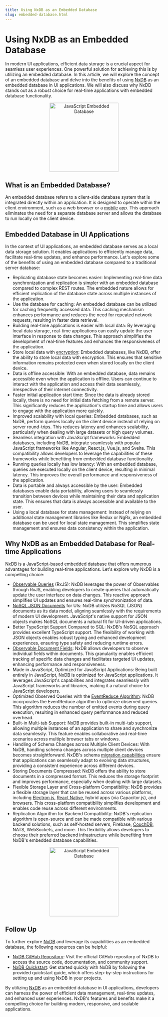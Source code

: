 ```yaml
---
title: Using NxDB as an Embedded Database
slug: embedded-database.html
---
```


# Using NxDB as an Embedded Database
In modern UI applications, efficient data storage is a crucial aspect for seamless user experiences. One powerful solution for achieving this is by utilizing an embedded database. In this article, we will explore the concept of an embedded database and delve into the benefits of using [NxDB](https://nxpkg.github.io/nxdb/) as an embedded database in UI applications. We will also discuss why NxDB stands out as a robust choice for real-time applications with embedded database functionality.

<center>
    <a href="https://nxpkg.github.io/nxdb/">
        <img src="../files/logo/nxdb_javascript_database.svg" alt="JavaScript Embedded Database" width="220" />
    </a>
</center>

## What is an Embedded Database?
An embedded database refers to a client-side database system that is integrated directly within an application. It is designed to operate within the client environment, such as a web browser or a [mobile](./mobile-database.md) app. This approach eliminates the need for a separate database server and allows the database to run locally on the client device.

## Embedded Database in UI Applications
In the context of UI applications, an embedded database serves as a local data storage solution. It enables applications to efficiently manage data, facilitate real-time updates, and enhance performance. Let's explore some of the benefits of using an embedded database compared to a traditional server database:

- Replicating database state becomes easier: Implementing real-time data synchronization and replication is simpler with an embedded database compared to complex REST routes. The embedded nature allows for efficient replication of the database state across multiple instances of the application.
- Use the database for caching: An embedded database can be utilized for caching frequently accessed data. This caching mechanism enhances performance and reduces the need for repeated network requests, resulting in faster data retrieval.
- Building real-time applications is easier with local data: By leveraging local data storage, real-time applications can easily update the user interface in response to data changes. This approach simplifies the development of real-time features and enhances the responsiveness of the application.
- Store local data with [encryption](../encryption.md): Embedded databases, like NxDB, offer the ability to store local data with encryption. This ensures that sensitive information remains protected even when stored locally on the client device.
- Data is offline accessible: With an embedded database, data remains accessible even when the application is offline. Users can continue to interact with the application and access their data seamlessly, irrespective of their internet connectivity.
- Faster initial application start time: Since the data is already stored locally, there is no need for initial data fetching from a remote server. This significantly reduces the application's startup time and allows users to engage with the application more quickly.
- Improved scalability with local queries: Embedded databases, such as NxDB, perform queries locally on the client device instead of relying on server round-trips. This reduces latency and enhances scalability, particularly when dealing with large datasets or high query volumes.
- Seamless integration with JavaScript frameworks: Embedded databases, including NxDB, integrate seamlessly with popular JavaScript frameworks like Angular, React.js, Vue.js, and Svelte. This compatibility allows developers to leverage the capabilities of these frameworks while benefiting from embedded database functionality.
- Running queries locally has low latency: With an embedded database, queries are executed locally on the client device, resulting in minimal latency. This improves the overall performance and responsiveness of the application.
- Data is portable and always accessible by the user: Embedded databases enable data portability, allowing users to seamlessly transition between devices while maintaining their data and application state. This ensures that data is always accessible and available to the user.
- Using a local database for state management: Instead of relying on additional state management libraries like Redux or NgRx, an embedded database can be used for local state management. This simplifies state management and ensures data consistency within the application.

## Why NxDB as an Embedded Database for Real-time Applications
NxDB is a JavaScript-based embedded database that offers numerous advantages for building real-time applications. Let's explore why NxDB is a compelling choice:

- [Observable Queries](../rx-query.md) (RxJS): NxDB leverages the power of Observables through RxJS, enabling developers to create queries that automatically update the user interface on data changes. This reactive approach simplifies UI updates and ensures real-time synchronization of data.
- [NoSQL JSON Documents](./json-database.md) for UIs: NxDB utilizes NoSQL (JSON) documents as its data model, aligning seamlessly with the requirements of modern UI development. JavaScript's native support for JSON objects makes NoSQL documents a natural fit for UI-driven applications.
- Better TypeScript Support Compared to SQL: NxDB's NoSQL approach provides excellent TypeScript support. The flexibility of working with JSON objects enables robust typing and enhanced development experiences, ensuring type safety and reducing runtime errors.
- [Observable Document Fields](../rx-document.md): NxDB allows developers to observe individual fields within documents. This granularity enables efficient tracking of specific data changes and facilitates targeted UI updates, enhancing performance and responsiveness.
- Made in JavaScript, Optimized for JavaScript Applications: Being built entirely in JavaScript, NxDB is optimized for JavaScript applications. It leverages JavaScript's capabilities and integrates seamlessly with JavaScript frameworks and libraries, making it a natural choice for JavaScript developers.
- Optimized Observed Queries with the [EventReduce Algorithm](https://github.com/nxpkg/event-reduce): NxDB incorporates the EventReduce algorithm to optimize observed queries. This algorithm reduces the number of emitted events during query execution, resulting in enhanced query performance and reduced overhead.
- Built-in Multi-tab Support: NxDB provides built-in multi-tab support, allowing multiple instances of an application to share and synchronize data seamlessly. This feature enables collaborative and real-time scenarios across multiple browser tabs or windows.
- Handling of Schema Changes across Multiple Client Devices: With NxDB, handling schema changes across multiple client devices becomes straightforward. NxDB's schema [migration capabilities](../migration-schema.md) ensure that applications can seamlessly adapt to evolving data structures, providing a consistent experience across different devices.
- Storing Documents Compressed: NxDB offers the ability to store documents in a compressed format. This reduces the storage footprint and improves performance, especially when dealing with large datasets.
- Flexible Storage Layer and Cross-platform Compatibility: NxDB provides a flexible storage layer that can be reused across various platforms, including [Electron.js](../electron-database.md), [React Native](../react-native-database.md), hybrid apps (via Capacitor.js), and browsers. This cross-platform compatibility simplifies development and enables code reuse across different environments.
- Replication Algorithm for Backend Compatibility: NxDB's replication algorithm is open-source and can be made compatible with various backend solutions, such as self-hosted servers, Firebase, [CouchDB](../replication-couchdb.md), NATS, WebSockets, and more. This flexibility allows developers to choose their preferred backend infrastructure while benefiting from NxDB's embedded database capabilities.

<center>
    <a href="https://nxpkg.github.io/nxdb/">
        <img src="../files/logo/nxdb_javascript_database.svg" alt="JavaScript Embedded Database" width="220" />
    </a>
</center>


## Follow Up
To further explore [NxDB](https://nxpkg.github.io/nxdb/) and leverage its capabilities as an embedded database, the following resources can be helpful:

- [NxDB GitHub Repository](https://github.com/nxpkg/nxdb): Visit the official GitHub repository of NxDB to access the source code, documentation, and community support.
- [NxDB Quickstart](../quickstart.md): Get started quickly with NxDB by following the provided quickstart guide, which offers step-by-step instructions for setting up and using NxDB in your projects.

By utilizing [NxDB](https://nxpkg.github.io/nxdb/) as an embedded database in UI applications, developers can harness the power of efficient data management, real-time updates, and enhanced user experiences. NxDB's features and benefits make it a compelling choice for building modern, responsive, and scalable applications.
